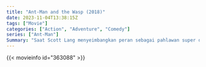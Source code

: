 ```yaml
---
title: "Ant-Man and the Wasp (2018)"
date: 2023-11-04T13:38:15Z
tags: ["Movie"]
categories: ["Action", "Adventure", "Comedy"]
series: ["Ant-Man"]
Summary: "Saat Scott Lang menyeimbangkan peran sebagai pahlawan super dan ayah, Hope van Dyne dan Dr. Hank Pym menghadirkan misi baru yang mendesak yang membuat Ant-Man bertarung bersama The Wasp untuk mengungkap rahasia masa lalu mereka."
---
```


<mux-player stream-type="on-demand"
src="https://kp3d-my.sharepoint.com/personal/ryoo_kp3d_onmicrosoft_com/_layouts/15/download.aspx?share=EZGKIaKE3zlOimZSk2CNHboBEYdrtYJkS3d89dNbee3U7w" prefer-playback="mse" controls>

</mux-player>


{{< movieinfo id="363088" >}}

<script src="https://cdn.jsdelivr.net/npm/@mux/mux-player"></script>

 <script type="application/ld+json ">
{
"@context": "https://schema.org/",
"@type": "VideoObject",
"name": "Ant-Man and the Wasp",
"contentUrl": "https://stream.mux.com/r008FBhQPEdbO21KodNSFLa02kbcWIaPJTfEz9ewLO4dA.m3u8",
"thumbnailUrl": "https://www.themoviedb.org/t/p/original/acyK1eHwDEocJP1ZgHlbLlqNyqQ.jpg?width=314&fit_mode=preserve&time=25",
"uploadDate": "2023-11-04T13:38:15Z",
}

</script>